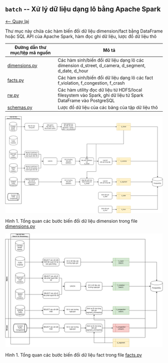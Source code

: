 ## `batch` -- Xử lý dữ liệu dạng lô bằng Apache Spark

[<-- Quay lại](../README.md)

Thư mục này chứa các hàm biến đổi dữ liệu dimension/fact bằng DataFrame hoặc SQL API của Apache Spark, 
hàm đọc ghi dữ liệu, lược đồ dữ liệu thô

| Đường dẫn thư mục/tệp mã nguồn    | Mô tả                                                                                                         |
|--------------------------------   |---------------------------------------------------------------------------------------------------------------|
| [dimensions.py](./dimensions.py)  | Các hàm sinh/biến đổi dữ liệu dạng lô các dimension d_street, d_camera, d_segment, d_date, d_hour             |
| [facts.py](./facts.py)            | Các hàm sinh/biến đổi dữ liệu dạng lô các fact f_violation, f_congestion, f_crash                             |
| [rw.py](./rw.py)                  | Các hàm utility đọc dữ liệu từ HDFS/local filesystem vào Spark, ghi dữ liệu từ Spark DataFrame vào PostgreSQL |
| [schemas.py](./schemas.py)        | Lược đồ dữ liệu của các bảng của tập dữ liệu thô                                                              |


![Tổng quan các bước biến đổi dữ liệu dimension trong file dimensions.py](../docs/bigdata-dim.png)

Hình 1. Tổng quan các bước biến đổi dữ liệu dimension trong file [dimensions.py](./dimensions.py)

![Tổng quan các bước biến đổi dữ liệu fact](../docs/bigdata-fact.png)

Hình 1. Tổng quan các bước biến đổi dữ liệu fact trong file [facts.py](./facts.py)